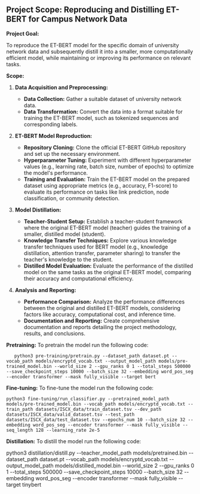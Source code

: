 ## **Project Scope: Reproducing and Distilling ET-BERT for Campus Network Data**

**Project Goal:**

To reproduce the ET-BERT model for the specific domain of university network data and subsequently distill it into a smaller, more computationally efficient model, while maintaining or improving its performance on relevant tasks.

**Scope:**

1. **Data Acquisition and Preprocessing:**
   * **Data Collection:** Gather a suitable dataset of university network data.
   * **Data Transformation:** Convert the data into a format suitable for training the ET-BERT model, such as tokenized sequences and corresponding labels.

2. **ET-BERT Model Reproduction:**
   * **Repository Cloning:** Clone the official ET-BERT GitHub repository and set up the necessary environment.
   * **Hyperparameter Tuning:** Experiment with different hyperparameter values (e.g., learning rate, batch size, number of epochs) to optimize the model's performance.
   * **Training and Evaluation:** Train the ET-BERT model on the prepared dataset using appropriate metrics (e.g., accuracy, F1-score) to evaluate its performance on tasks like link prediction, node classification, or community detection.

3. **Model Distillation:**
   * **Teacher-Student Setup:** Establish a teacher-student framework where the original ET-BERT model (teacher) guides the training of a smaller, distilled model (student).
   * **Knowledge Transfer Techniques:** Explore various knowledge transfer techniques used for BERT model (e.g., knowledge distillation, attention transfer, parameter sharing) to transfer the teacher's knowledge to the student.
   * **Distilled Model Evaluation:** Evaluate the performance of the distilled model on the same tasks as the original ET-BERT model, comparing their accuracy and computational efficiency.

4. **Analysis and Reporting:**
   * **Performance Comparison:** Analyze the performance differences between the original and distilled ET-BERT models, considering factors like accuracy, computational cost, and inference time.
   * **Documentation and Reporting:** Create comprehensive documentation and reports detailing the project methodology, results, and conclusions.

**Pretraining:**
    To pretrain the model run the following code:

       python3 pre-training/pretrain.py --dataset_path dataset.pt --vocab_path models/encryptd_vocab.txt --output_model_path models/pre-trained_model.bin --world_size 2 --gpu_ranks 0 1 --total_steps 500000 --save_checkpoint_steps 10000 --batch_size 32 --embedding word_pos_seg --encoder transformer --mask fully_visible --target bert

**Fine-tuning:**
    To fine-tune the model run the following code:
    
    python3 fine-tuning/run_classifier.py --pretrained_model_path models/pre-trained_model.bin --vocab_path models/encryptd_vocab.txt --train_path datasets/ISCX_data/train_dataset.tsv --dev_path datasets/ISCX_data/valid_dataset.tsv --test_path datasets/ISCX_data/test_dataset.tsv --epochs_num 10 --batch_size 32 --embedding word_pos_seg --encoder transformer --mask fully_visible --seq_length 128 --learning_rate 2e-5
    
    
**Distillation:**
    To distill the model run the following code:

   python3 distillation/distill.py --teacher_model_path models/pretrained.bin --dataset_path dataset.pt --vocab_path models/encryptd_vocab.txt --output_model_path models/distilled_model.bin --world_size 2 --gpu_ranks 0 1 --total_steps 500000 --save_checkpoint_steps 10000 --batch_size 32 --embedding word_pos_seg --encoder transformer --mask fully_visible --target tinybert
